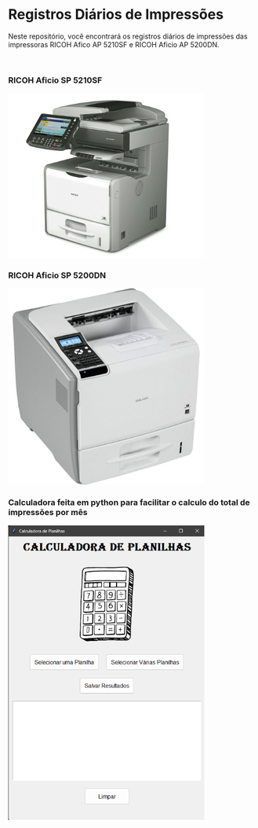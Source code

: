 # Registros Diários de Impressões
Neste repositório, você encontrará os registros diários de impressões das impressoras RICOH Afico AP 5210SF e RICOH Aficio AP 5200DN.

<br>

### RICOH Aficio SP 5210SF 

<img src="https://github.com/ErickDaniel7/record-impressions/blob/main/IMG/RICOH%20Aficio%20SP%205210SF.jpg" width="400">

### RICOH Aficio SP 5200DN 

<img  src="https://github.com/ErickDaniel7/record-impressions/blob/main/IMG/RICOH%20Aficio%20SP%205200DN.jpg" width="400">

### Calculadora feita em python para facilitar o calculo do total de impressões por mês

<img src="https://github.com/ErickDaniel7/record-impressions/blob/main/IMG/CalculadoraPython.png" width="400">






